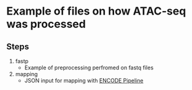 # Example of files on how ATAC-seq was processed

## Steps
1. fastp
    - Example of preprocessing perfromed on fastq files
2. mapping
    - JSON input for mapping with [ENCODE Pipeline](https://www.encodeproject.org/atac-seq/)